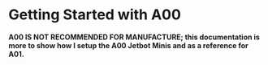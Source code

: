 # Getting Started with A00

**A00 IS NOT RECOMMENDED FOR MANUFACTURE; this documentation is more to show how I setup the A00 Jetbot Minis and as a reference for A01.**
